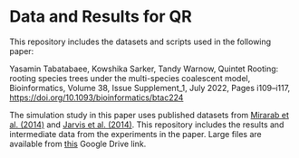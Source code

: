 # Data and Results for QR

This repository includes the datasets and scripts used in the following paper:

Yasamin Tabatabaee, Kowshika Sarker, Tandy Warnow, Quintet Rooting: rooting species trees under the multi-species coalescent model, Bioinformatics, Volume 38, Issue Supplement_1, July 2022, Pages i109–i117, https://doi.org/10.1093/bioinformatics/btac224

The simulation study in this paper uses published datasets from [Mirarab et al. (2014)](https://www.science.org/doi/full/10.1126/science.1250463) and [Jarvis et al. (2014)](https://www.science.org/doi/full/10.1126/science.1253451). This repository includes the results and intermediate data from the experiments in the paper. Large files are available from [this](https://drive.google.com/drive/folders/1NQc71RFobREWkCYkavpb_9XemgjQVi-f?usp=sharing) Google Drive link.
